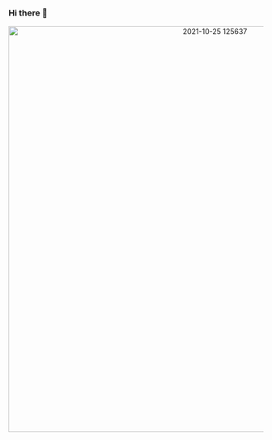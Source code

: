 ### Hi there 👋

<p align="center">
<img src="https://user-images.githubusercontent.com/45125817/138690836-a5459645-0f80-4f1c-b85e-1124d8e2d015.png" alt="2021-10-25 125637" width="800"/>

  



<!--
**yesthisusernameistaken/yesthisusernameistaken** is a ✨ _special_ ✨ repository because its `README.md` (this file) appears on your GitHub profile.

Here are some ideas to get you started:

- 🔭 I’m currently working on ...
- 🌱 I’m currently learning ...
- 👯 I’m looking to collaborate on ...
- 🤔 I’m looking for help with ...
- 💬 Ask me about ...
- 📫 How to reach me: ...
- 😄 Pronouns: ...
- ⚡ Fun fact: ...
-->
